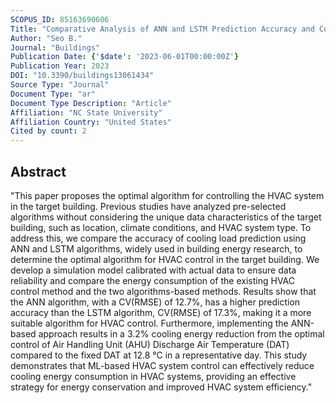 ```yaml
---
SCOPUS_ID: 85163690606
Title: "Comparative Analysis of ANN and LSTM Prediction Accuracy and Cooling Energy Savings through AHU-DAT Control in an Office Building"
Author: "Seo B."
Journal: "Buildings"
Publication Date: {'$date': '2023-06-01T00:00:00Z'}
Publication Year: 2023
DOI: "10.3390/buildings13061434"
Source Type: "Journal"
Document Type: "ar"
Document Type Description: "Article"
Affiliation: "NC State University"
Affiliation Country: "United States"
Cited by count: 2
---
```


## Abstract
"This paper proposes the optimal algorithm for controlling the HVAC system in the target building. Previous studies have analyzed pre-selected algorithms without considering the unique data characteristics of the target building, such as location, climate conditions, and HVAC system type. To address this, we compare the accuracy of cooling load prediction using ANN and LSTM algorithms, widely used in building energy research, to determine the optimal algorithm for HVAC control in the target building. We develop a simulation model calibrated with actual data to ensure data reliability and compare the energy consumption of the existing HVAC control method and the two algorithms-based methods. Results show that the ANN algorithm, with a CV(RMSE) of 12.7%, has a higher prediction accuracy than the LSTM algorithm, CV(RMSE) of 17.3%, making it a more suitable algorithm for HVAC control. Furthermore, implementing the ANN-based approach results in a 3.2% cooling energy reduction from the optimal control of Air Handling Unit (AHU) Discharge Air Temperature (DAT) compared to the fixed DAT at 12.8 °C in a representative day. This study demonstrates that ML-based HVAC system control can effectively reduce cooling energy consumption in HVAC systems, providing an effective strategy for energy conservation and improved HVAC system efficiency."
